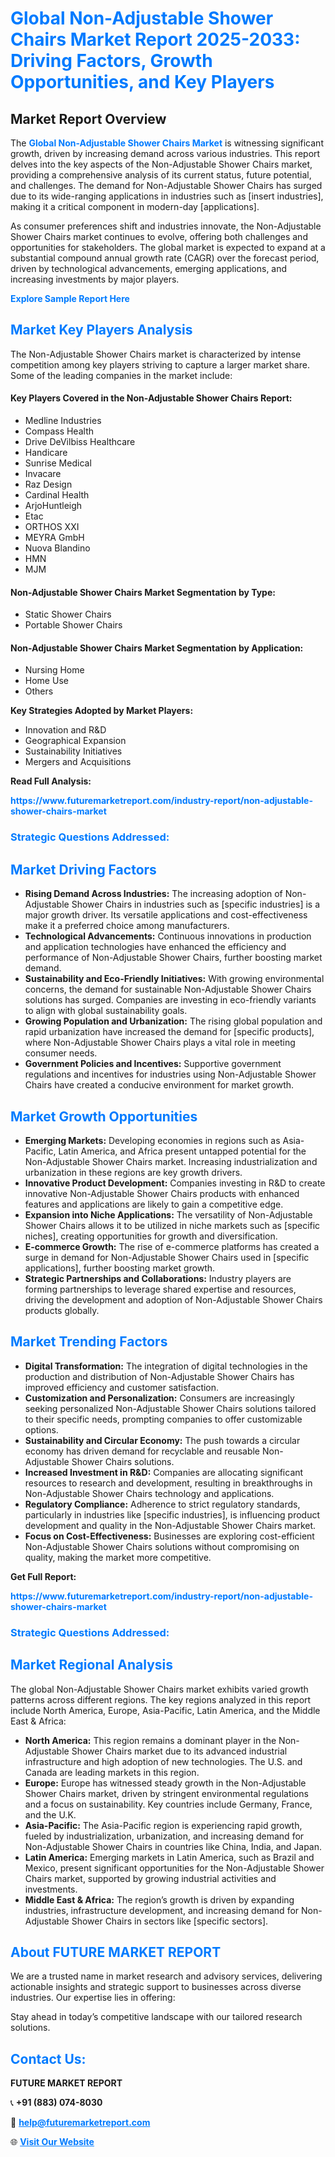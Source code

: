 <h1 style="color: #007BFF;">Global Non-Adjustable Shower Chairs Market Report 2025-2033: Driving Factors, Growth Opportunities, and Key Players</h1>

<section id="overview">
<h2>Market Report Overview</h2>
<p>The <a href="https://www.futuremarketreport.com/industry-report/non-adjustable-shower-chairs-market" style="color: #007BFF; text-decoration: none;"><strong>Global Non-Adjustable Shower Chairs Market</strong></a> is witnessing significant growth, driven by increasing demand across various industries. This report delves into the key aspects of the Non-Adjustable Shower Chairs market, providing a comprehensive analysis of its current status, future potential, and challenges. The demand for Non-Adjustable Shower Chairs has surged due to its wide-ranging applications in industries such as [insert industries], making it a critical component in modern-day [applications].</p>
<p>As consumer preferences shift and industries innovate, the Non-Adjustable Shower Chairs market continues to evolve, offering both challenges and opportunities for stakeholders. The global market is expected to expand at a substantial compound annual growth rate (CAGR) over the forecast period, driven by technological advancements, emerging applications, and increasing investments by major players.</p>
</section>

<section id="overview">
<p><a href="https://www.futuremarketreport.com/request-sample/reportId=78090" style="color: #007BFF; text-decoration: none;"><strong>Explore Sample Report Here</strong></a></p>
</section>

<section id="key-players">
<h2 style="color: #007BFF;">Market Key Players Analysis</h2>
<p>The Non-Adjustable Shower Chairs market is characterized by intense competition among key players striving to capture a larger market share. Some of the leading companies in the market include:</p>
<h4>Key Players Covered in the Non-Adjustable Shower Chairs Report:</h4>
<ul><li>Medline Industries</li><li>Compass Health</li><li>Drive DeVilbiss Healthcare</li><li>Handicare</li><li>Sunrise Medical</li><li>Invacare</li><li>Raz Design</li><li>Cardinal Health</li><li>ArjoHuntleigh</li><li>Etac</li><li>ORTHOS XXI</li><li>MEYRA GmbH</li><li>Nuova Blandino</li><li>HMN</li><li>MJM</li></ul>
<h4>Non-Adjustable Shower Chairs Market Segmentation by Type:</h4>
<ul><li>Static Shower Chairs</li><li>Portable Shower Chairs</li></ul>

<h4>Non-Adjustable Shower Chairs Market Segmentation by Application:</h4>
<ul><li>Nursing Home</li><li>Home Use</li><li>Others</li></ul>
<p><strong>Key Strategies Adopted by Market Players:</strong></p>
<ul>
<li>Innovation and R&D</li>
<li>Geographical Expansion</li>
<li>Sustainability Initiatives</li>
<li>Mergers and Acquisitions</li>
</ul>
</section>

<section>
<p><strong>Read Full Analysis: </strong></p><a href="https://www.futuremarketreport.com/industry-report/non-adjustable-shower-chairs-market" style="color: #007BFF; text-decoration: none;"><strong>https://www.futuremarketreport.com/industry-report/non-adjustable-shower-chairs-market</strong></a>
<h3 style="color: #007BFF;">Strategic Questions Addressed:</h3>
</section>

<section id="driving-factors">
<h2 style="color: #007BFF;">Market Driving Factors</h2>
<ul>
<li><strong>Rising Demand Across Industries:</strong> The increasing adoption of Non-Adjustable Shower Chairs in industries such as [specific industries] is a major growth driver. Its versatile applications and cost-effectiveness make it a preferred choice among manufacturers.</li>
<li><strong>Technological Advancements:</strong> Continuous innovations in production and application technologies have enhanced the efficiency and performance of Non-Adjustable Shower Chairs, further boosting market demand.</li>
<li><strong>Sustainability and Eco-Friendly Initiatives:</strong> With growing environmental concerns, the demand for sustainable Non-Adjustable Shower Chairs solutions has surged. Companies are investing in eco-friendly variants to align with global sustainability goals.</li>
<li><strong>Growing Population and Urbanization:</strong> The rising global population and rapid urbanization have increased the demand for [specific products], where Non-Adjustable Shower Chairs plays a vital role in meeting consumer needs.</li>
<li><strong>Government Policies and Incentives:</strong> Supportive government regulations and incentives for industries using Non-Adjustable Shower Chairs have created a conducive environment for market growth.</li>
</ul>
</section>

<section id="growth-opportunities">
<h2 style="color: #007BFF;">Market Growth Opportunities</h2>
<ul>
<li><strong>Emerging Markets:</strong> Developing economies in regions such as Asia-Pacific, Latin America, and Africa present untapped potential for the Non-Adjustable Shower Chairs market. Increasing industrialization and urbanization in these regions are key growth drivers.</li>
<li><strong>Innovative Product Development:</strong> Companies investing in R&D to create innovative Non-Adjustable Shower Chairs products with enhanced features and applications are likely to gain a competitive edge.</li>
<li><strong>Expansion into Niche Applications:</strong> The versatility of Non-Adjustable Shower Chairs allows it to be utilized in niche markets such as [specific niches], creating opportunities for growth and diversification.</li>
<li><strong>E-commerce Growth:</strong> The rise of e-commerce platforms has created a surge in demand for Non-Adjustable Shower Chairs used in [specific applications], further boosting market growth.</li>
<li><strong>Strategic Partnerships and Collaborations:</strong> Industry players are forming partnerships to leverage shared expertise and resources, driving the development and adoption of Non-Adjustable Shower Chairs products globally.</li>
</ul>
</section>

<section id="trending-factors">
<h2 style="color: #007BFF;">Market Trending Factors</h2>
<ul>
<li><strong>Digital Transformation:</strong> The integration of digital technologies in the production and distribution of Non-Adjustable Shower Chairs has improved efficiency and customer satisfaction.</li>
<li><strong>Customization and Personalization:</strong> Consumers are increasingly seeking personalized Non-Adjustable Shower Chairs solutions tailored to their specific needs, prompting companies to offer customizable options.</li>
<li><strong>Sustainability and Circular Economy:</strong> The push towards a circular economy has driven demand for recyclable and reusable Non-Adjustable Shower Chairs solutions.</li>
<li><strong>Increased Investment in R&D:</strong> Companies are allocating significant resources to research and development, resulting in breakthroughs in Non-Adjustable Shower Chairs technology and applications.</li>
<li><strong>Regulatory Compliance:</strong> Adherence to strict regulatory standards, particularly in industries like [specific industries], is influencing product development and quality in the Non-Adjustable Shower Chairs market.</li>
<li><strong>Focus on Cost-Effectiveness:</strong> Businesses are exploring cost-efficient Non-Adjustable Shower Chairs solutions without compromising on quality, making the market more competitive.</li>
</ul>
</section>

<section>
<p><strong>Get Full Report: </strong></p><a href="https://www.futuremarketreport.com/industry-report/non-adjustable-shower-chairs-market" style="color: #007BFF; text-decoration: none;"><strong>https://www.futuremarketreport.com/industry-report/non-adjustable-shower-chairs-market</strong></a>
<h3 style="color: #007BFF;">Strategic Questions Addressed:</h3>
</section>


<section id="regional-analysis">
<h2 style="color: #007BFF;">Market Regional Analysis</h2>
<p>The global Non-Adjustable Shower Chairs market exhibits varied growth patterns across different regions. The key regions analyzed in this report include North America, Europe, Asia-Pacific, Latin America, and the Middle East & Africa:</p>
<ul>
<li><strong>North America:</strong> This region remains a dominant player in the Non-Adjustable Shower Chairs market due to its advanced industrial infrastructure and high adoption of new technologies. The U.S. and Canada are leading markets in this region.</li>
<li><strong>Europe:</strong> Europe has witnessed steady growth in the Non-Adjustable Shower Chairs market, driven by stringent environmental regulations and a focus on sustainability. Key countries include Germany, France, and the U.K.</li>
<li><strong>Asia-Pacific:</strong> The Asia-Pacific region is experiencing rapid growth, fueled by industrialization, urbanization, and increasing demand for Non-Adjustable Shower Chairs in countries like China, India, and Japan.</li>
<li><strong>Latin America:</strong> Emerging markets in Latin America, such as Brazil and Mexico, present significant opportunities for the Non-Adjustable Shower Chairs market, supported by growing industrial activities and investments.</li>
<li><strong>Middle East & Africa:</strong> The region’s growth is driven by expanding industries, infrastructure development, and increasing demand for Non-Adjustable Shower Chairs in sectors like [specific sectors].</li>
</ul>
</section>

<footer>
<h2 style="color: #007BFF;">About FUTURE MARKET REPORT</h2>
<p>We are a trusted name in market research and advisory services, delivering actionable insights and strategic support to businesses across diverse industries. Our expertise lies in offering:</p>

<p>Stay ahead in today’s competitive landscape with our tailored research solutions.</p>

<h2 style="color: #007BFF;">Contact Us:</h2>
<p><strong>FUTURE MARKET REPORT</strong></p>
<p>📞 <strong>+91 (883) 074-8030</strong></p>
<p>📧 <strong><a href="mailto:help@futuremarketreport.com" style="color: #007BFF;">help@futuremarketreport.com</a></strong></p>
<p>🌐 <strong><a href="https://www.futuremarketreport.com/" style="color: #007BFF;">Visit Our Website</a></strong></p>
</footer>
